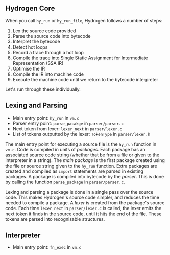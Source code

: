 
Hydrogen Core
-------------

When you call `hy_run` or `hy_run_file`, Hydrogen follows a number of steps:

1. Lex the source code provided
2. Parse the source code into bytecode
3. Interpret the bytecode
4. Detect hot loops
5. Record a trace through a hot loop
6. Compile the trace into Single Static Assignment for Intermediate Representation (SSA IR)
7. Optimise the IR
8. Compile the IR into machine code
9. Execute the machine code until we return to the bytecode interpreter

Let's run through these individually.


## Lexing and Parsing

* Main entry point: `hy_run` in `vm.c`
* Parser entry point: `parse_pacakge` in `parser/parser.c`
* Next token from lexer: `lexer_next` in `parser/lexer.c`
* List of tokens outputted by the lexer: `TokenType` in `parser/lexer.h`

The main entry point for executing a source file is the `hy_run` function in `vm.c`. Code is compiled in units of *packages*. Each package has an associated source code string (whether that be from a file or given to the interpreter in a string). The *main package* is the first package created using the file or source string given to the `hy_run` function. Extra packages are created and compiled as `import` statements are parsed in existing packages. A package is compiled into bytecode by the *parser*. This is done by calling the function `parse_package` in `parser/parser.c`.

Lexing and parsing a package is done in a single pass over the source code. This makes Hydrogen's source code simpler, and reduces the time needed to compile a package. A *lexer* is created from the package's source code. Each time `lexer_next` in `parser/lexer.c` is called, the lexer emits the next token it finds in the source code, until it hits the end of the file. These tokens are parsed into recognisable structures.


## Interpreter

* Main entry point: `fn_exec` in `vm.c`

